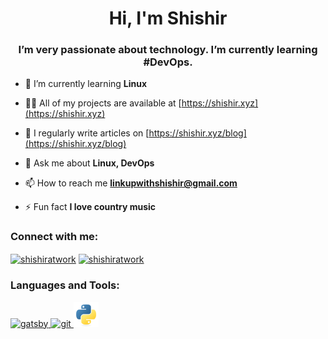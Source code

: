 <h1 align="center">Hi, I'm Shishir</h1>
<h3 align="center">I’m very passionate about technology. I’m currently learning #DevOps.</h3>

- 🌱 I’m currently learning **Linux**

- 👨‍💻 All of my projects are available at [https://shishir.xyz](https://shishir.xyz)

- 📝 I regularly write articles on [https://shishir.xyz/blog](https://shishir.xyz/blog)

- 💬 Ask me about **Linux, DevOps**

- 📫 How to reach me **linkupwithshishir@gmail.com**

- ⚡ Fun fact **I love country music**

<h3 align="left">Connect with me:</h3>
<p align="left">
<a href="https://twitter.com/shishiratwork" target="blank"><img align="center" src="https://raw.githubusercontent.com/rahuldkjain/github-profile-readme-generator/master/src/images/icons/Social/twitter.svg" alt="shishiratwork" height="30" width="40" /></a>
<a href="https://linkedin.com/in/shishiratwork" target="blank"><img align="center" src="https://raw.githubusercontent.com/rahuldkjain/github-profile-readme-generator/master/src/images/icons/Social/linked-in-alt.svg" alt="shishiratwork" height="30" width="40" /></a>
</p>

<h3 align="left">Languages and Tools:</h3>
<p align="left"> <a href="https://www.gatsbyjs.com/" target="_blank" rel="noreferrer"> <img src="https://www.vectorlogo.zone/logos/gatsbyjs/gatsbyjs-icon.svg" alt="gatsby" width="40" height="40"/> </a> <a href="https://git-scm.com/" target="_blank" rel="noreferrer"> <img src="https://www.vectorlogo.zone/logos/git-scm/git-scm-icon.svg" alt="git" width="40" height="40"/> </a> <a href="https://www.python.org" target="_blank" rel="noreferrer"> <img src="https://raw.githubusercontent.com/devicons/devicon/master/icons/python/python-original.svg" alt="python" width="40" height="40"/> </a> </p>
